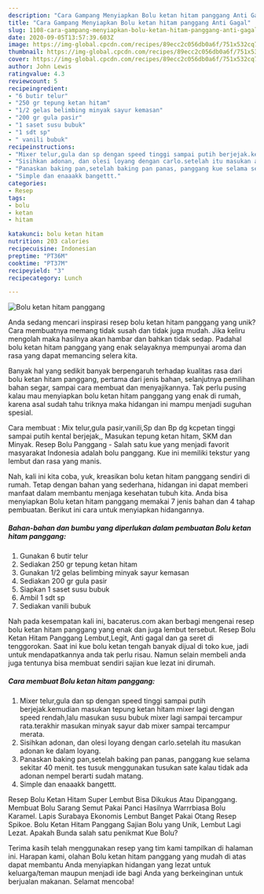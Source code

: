 ```yaml
---
description: "Cara Gampang Menyiapkan Bolu ketan hitam panggang Anti Gagal"
title: "Cara Gampang Menyiapkan Bolu ketan hitam panggang Anti Gagal"
slug: 1108-cara-gampang-menyiapkan-bolu-ketan-hitam-panggang-anti-gagal
date: 2020-09-05T13:57:39.603Z
image: https://img-global.cpcdn.com/recipes/89ecc2c056db0a6f/751x532cq70/bolu-ketan-hitam-panggang-foto-resep-utama.jpg
thumbnail: https://img-global.cpcdn.com/recipes/89ecc2c056db0a6f/751x532cq70/bolu-ketan-hitam-panggang-foto-resep-utama.jpg
cover: https://img-global.cpcdn.com/recipes/89ecc2c056db0a6f/751x532cq70/bolu-ketan-hitam-panggang-foto-resep-utama.jpg
author: John Lewis
ratingvalue: 4.3
reviewcount: 5
recipeingredient:
- "6 butir telur"
- "250 gr tepung ketan hitam"
- "1/2 gelas belimbing minyak sayur kemasan"
- "200 gr gula pasir"
- "1 saset susu bubuk"
- "1 sdt sp"
- " vanili bubuk"
recipeinstructions:
- "Mixer telur,gula dan sp dengan speed tinggi sampai putih berjejak.kemudian masukan tepung ketan hitam mixer lagi dengan speed rendah,lalu masukan susu bubuk mixer lagi sampai tercampur rata.terakhir masukan minyak sayur dab mixer sampai tercampur merata."
- "Sisihkan adonan, dan olesi loyang dengan carlo.setelah itu masukan adonan ke dalam loyang."
- "Panaskan baking pan,setelah baking pan panas, panggang kue selama sekitar 40 menit. tes tusuk menggunakan tusukan sate kalau tidak ada adonan nempel berarti sudah matang."
- "Simple dan enaaakk bangettt."
categories:
- Resep
tags:
- bolu
- ketan
- hitam

katakunci: bolu ketan hitam 
nutrition: 203 calories
recipecuisine: Indonesian
preptime: "PT36M"
cooktime: "PT37M"
recipeyield: "3"
recipecategory: Lunch

---
```



![Bolu ketan hitam panggang](https://img-global.cpcdn.com/recipes/89ecc2c056db0a6f/751x532cq70/bolu-ketan-hitam-panggang-foto-resep-utama.jpg)

Anda sedang mencari inspirasi resep bolu ketan hitam panggang yang unik? Cara membuatnya memang tidak susah dan tidak juga mudah. Jika keliru mengolah maka hasilnya akan hambar dan bahkan tidak sedap. Padahal bolu ketan hitam panggang yang enak selayaknya mempunyai aroma dan rasa yang dapat memancing selera kita.

Banyak hal yang sedikit banyak berpengaruh terhadap kualitas rasa dari bolu ketan hitam panggang, pertama dari jenis bahan, selanjutnya pemilihan bahan segar, sampai cara membuat dan menyajikannya. Tak perlu pusing kalau mau menyiapkan bolu ketan hitam panggang yang enak di rumah, karena asal sudah tahu triknya maka hidangan ini mampu menjadi suguhan spesial.

Cara membuat : Mix telur,gula pasir,vanili,Sp dan Bp dg kcpetan tinggi sampai putih kental berjejak,, Masukan tepung ketan hitam, SKM dan Minyak. Resep Bolu Panggang - Salah satu kue yang menjadi favorit masyarakat Indonesia adalah bolu panggang. Kue ini memiliki tekstur yang lembut dan rasa yang manis.


Nah, kali ini kita coba, yuk, kreasikan bolu ketan hitam panggang sendiri di rumah. Tetap dengan bahan yang sederhana, hidangan ini dapat memberi manfaat dalam membantu menjaga kesehatan tubuh kita. Anda bisa menyiapkan Bolu ketan hitam panggang memakai 7 jenis bahan dan 4 tahap pembuatan. Berikut ini cara untuk menyiapkan hidangannya.

<!--inarticleads1-->

##### Bahan-bahan dan bumbu yang diperlukan dalam pembuatan Bolu ketan hitam panggang:

1. Gunakan 6 butir telur
1. Sediakan 250 gr tepung ketan hitam
1. Gunakan 1/2 gelas belimbing minyak sayur kemasan
1. Sediakan 200 gr gula pasir
1. Siapkan 1 saset susu bubuk
1. Ambil 1 sdt sp
1. Sediakan  vanili bubuk


Nah pada kesempatan kali ini, bacaterus.com akan berbagi mengenai resep bolu ketan hitam panggang yang enak dan juga lembut tersebut. Resep Bolu Ketan Hitam Panggang Lembut,Legit, Anti gagal dan ga seret di tenggorokan. Saat ini kue bolu ketan tengah banyak dijual di toko kue, jadi untuk mendapatkannya anda tak perlu risau. Namun selain membeli anda juga tentunya bisa membuat sendiri sajian kue lezat ini dirumah. 

<!--inarticleads2-->

##### Cara membuat Bolu ketan hitam panggang:

1. Mixer telur,gula dan sp dengan speed tinggi sampai putih berjejak.kemudian masukan tepung ketan hitam mixer lagi dengan speed rendah,lalu masukan susu bubuk mixer lagi sampai tercampur rata.terakhir masukan minyak sayur dab mixer sampai tercampur merata.
1. Sisihkan adonan, dan olesi loyang dengan carlo.setelah itu masukan adonan ke dalam loyang.
1. Panaskan baking pan,setelah baking pan panas, panggang kue selama sekitar 40 menit. tes tusuk menggunakan tusukan sate kalau tidak ada adonan nempel berarti sudah matang.
1. Simple dan enaaakk bangettt.


Resep Bolu Ketan Hitam Super Lembut Bisa Dikukus Atau Dipanggang. Membuat Bolu Sarang Semut Pakai Panci Hasilnya Warrrbiasa Bolu Karamel. Lapis Surabaya Ekonomis Lembut Banget Pakai Otang Resep Spikoe. Bolu Ketan Hitam Panggang Sajian Bolu yang Unik, Lembut Lagi Lezat. Apakah Bunda salah satu penikmat Kue Bolu? 

Terima kasih telah menggunakan resep yang tim kami tampilkan di halaman ini. Harapan kami, olahan Bolu ketan hitam panggang yang mudah di atas dapat membantu Anda menyiapkan hidangan yang lezat untuk keluarga/teman maupun menjadi ide bagi Anda yang berkeinginan untuk berjualan makanan. Selamat mencoba!
